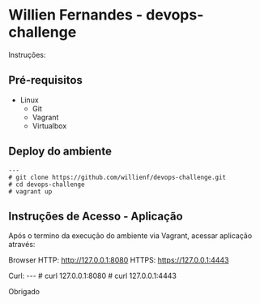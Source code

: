 # Willien Fernandes - devops-challenge

Instruções:

## Pré-requisitos

 - Linux
   - Git
   - Vagrant
   - Virtualbox

## Deploy do ambiente

    ---
    # git clone https://github.com/willienf/devops-challenge.git
    # cd devops-challenge
    # vagrant up

## Instruções de Acesso - Aplicação

Após o termino da execução do ambiente via Vagrant, acessar aplicação através:

Browser
HTTP:  http://127.0.0.1:8080
HTTPS: https://127.0.0.1:4443

Curl:
    ---
    # curl 127.0.0.1:8080
    # curl 127.0.0.1:4443

Obrigado
